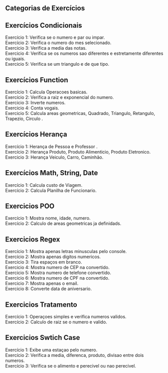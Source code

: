 ## Categorias de Exercícios

## Exercícios Condicionais
Exercício 1: Verifica se o numero e par ou impar.
<br>
Exercício 2: Verifica o numero do mes selecionado.
<br>
Exercicio 3: Verifica a media das notas.
<br>
Exercicio 4: Verifica se os numeros sao diferentes e estretamente diferentes ou iguais.
<br>
Exercicio 5: Verifica se um triangulo e de que tipo.
<br>


## Exercícios Function
Exercício 1: Calcula Operacoes basicas.
<br>
Exercício 2: Verifica a raiz e exponencial do numero.
<br>
Exercicio 3: Inverte numeros.
<br>
Exercicio 4: Conta vogais.
<br>
Exercicio 5: Calcula areas geometricas, Quadrado, Triangulo, Retangulo, Trapezio, Circulo .
<br>


## Exercícios Herança
Exercício 1: Herança de Pessoa e Professor .
<br>
Exercício 2: Herança Produto, Produto Alimenticio, Produto Eletronico.
<br>
Exercicio 3: Herança Veiculo, Carro, Caminhão.
<br>



## Exercícios Math, String, Date
Exercício 1: Calcula custo de Viagem.
<br>
Exercício 2: Calcula Planilha de Funcionario.
<br>


## Exercicios POO
Exercício 1: Mostra nome, idade, numero.
<br>
Exercício 2: Calculo de areas geometricas ja definidads.
<br>



## Exercicios Regex
Exercício 1: Mostra apenas letras minusculas pelo console.
<br>
Exercício 2: Mostra apenas digitos numericos.
<br>
Exercicio 3: Tira espaços em branco.
<br>
Exercicio 4: Mostra numero de CEP na convertido.
<br>
Exercicio 5: Mostra numero de telefone convertido.
<br>
Exercicio 6: Mostra numero de CPF na convertido.
<br>
Exercicio 7: Mostra apenas o email.
<br>
Exercicio 8: Converte data de aniversario.
<br>



## Exercicios Tratamento 
Exercício 1: Operaçoes simples e verifica numeros validos.
<br>
Exercício 2: Calculo de raiz se o numero e valido.
<br>


## Exercicios Swtich Case 
Exercício 1: Exibe uma estaçao pelo numero.
<br>
Exercício 2: Verifica a media, diferenca, produto, divisao entre dois numeros.
<br>
Exercício 3: Verifica se o alimento e perecivel ou nao perecivel.

